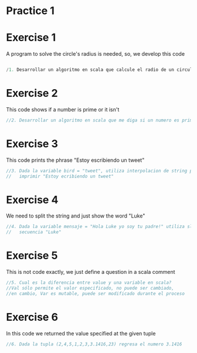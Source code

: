 # Practice 1


# Exercise 1
A program to solve the circle's radius is needed, so, we develop this code
``` scala

/1. Desarrollar un algoritmo en scala que calcule el radio de un circulo


```

# Exercise 2
This code shows if a number is prime or it isn't
``` scala
//2. Desarrollar un algoritmo en scala que me diga si un numero es primo

```

# Exercise 3
This code prints the phrase "Estoy escribiendo un tweet"

```scala
//3. Dada la variable bird = "tweet", utiliza interpolacion de string para
//   imprimir "Estoy ecribiendo un tweet"

```

# Exercise 4
We need to split the string and just show the word "Luke"
``` scala
//4. Dada la variable mensaje = "Hola Luke yo soy tu padre!" utiliza slilce para extraer la
//   secuencia "Luke"

```

# Exercise 5
This is not code exactly, we just define a question in a scala comment
``` scala
//5. Cual es la diferencia entre value y una variable en scala?
//Val sólo permite el valor especificado, no puede ser cambiado,
//en cambio, Var es mutable, puede ser modificado durante el proceso
```

# Exercise 6
In this code we returned the value specified at the given tuple

``` scala
//6. Dada la tupla (2,4,5,1,2,3,3.1416,23) regresa el numero 3.1416

```

